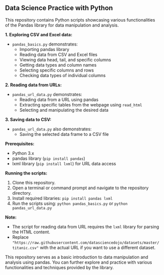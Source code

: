 ## Data Science Practice with Python

This repository contains Python scripts showcasing various functionalities of the Pandas library for data manipulation and analysis.

**1. Exploring CSV and Excel data:**

* `pandas_basics.py` demonstrates:
    * Importing pandas library
    * Reading data from CSV and Excel files
    * Viewing data head, tail, and specific columns
    * Getting data types and column names
    * Selecting specific columns and rows
    * Checking data types of individual columns

**2. Reading data from URLs:**

* `pandas_url_data.py` demonstrates:
    * Reading data from a URL using pandas
    * Extracting specific tables from the webpage using `read_html`
    * Selecting and manipulating the desired data

**3. Saving data to CSV:**

* `pandas_url_data.py` also demonstrates:
    * Saving the selected data frame to a CSV file

**Prerequisites:**

* Python 3.x
* pandas library (`pip install pandas`)
* lxml library (`pip install lxml`) for URL data access

**Running the scripts:**

1. Clone this repository.
2. Open a terminal or command prompt and navigate to the repository directory.
3. Install required libraries: `pip install pandas lxml`
4. Run the scripts using: `python pandas_basics.py` or `python pandas_url_data.py`

**Note:**

* The script for reading data from URL requires the `lxml` library for parsing the HTML content.
* Replace `"https://raw.githubusercontent.com/datasciencedojo/datasets/master/titanic.csv"` with the actual URL if you want to use a different dataset.

This repository serves as a basic introduction to data manipulation and analysis using pandas. You can further explore and practice with various functionalities and techniques provided by the library.
